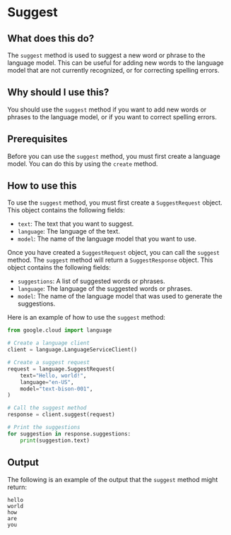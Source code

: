 
  
   # **Suggest**

## What does this do?

The `suggest` method is used to suggest a new word or phrase to the language model. This can be useful for adding new words to the language model that are not currently recognized, or for correcting spelling errors.

## Why should I use this?

You should use the `suggest` method if you want to add new words or phrases to the language model, or if you want to correct spelling errors.

## Prerequisites

Before you can use the `suggest` method, you must first create a language model. You can do this by using the `create` method.

## How to use this

To use the `suggest` method, you must first create a `SuggestRequest` object. This object contains the following fields:

* `text`: The text that you want to suggest.
* `language`: The language of the text.
* `model`: The name of the language model that you want to use.

Once you have created a `SuggestRequest` object, you can call the `suggest` method. The `suggest` method will return a `SuggestResponse` object. This object contains the following fields:

* `suggestions`: A list of suggested words or phrases.
* `language`: The language of the suggested words or phrases.
* `model`: The name of the language model that was used to generate the suggestions.

Here is an example of how to use the `suggest` method:

```python
from google.cloud import language

# Create a language client
client = language.LanguageServiceClient()

# Create a suggest request
request = language.SuggestRequest(
    text="Hello, world!",
    language="en-US",
    model="text-bison-001",
)

# Call the suggest method
response = client.suggest(request)

# Print the suggestions
for suggestion in response.suggestions:
    print(suggestion.text)
```

## Output

The following is an example of the output that the `suggest` method might return:

```
hello
world
how
are
you
```
  
  